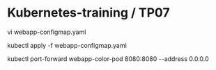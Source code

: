 # Kubernetes-training / TP07

vi webapp-configmap.yaml

kubectl apply -f webapp-configmap.yaml 

kubectl port-forward webapp-color-pod 8080:8080 --address 0.0.0.0
